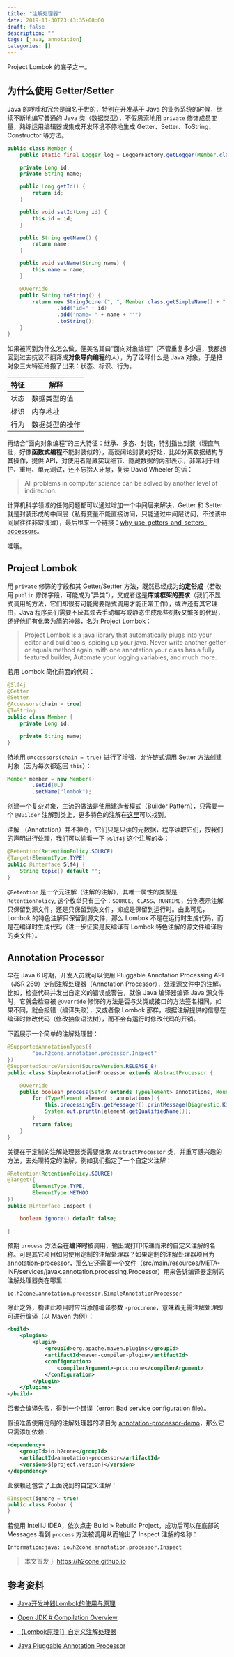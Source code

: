 ```yaml
---
title: "注解处理器"
date: 2019-11-30T23:43:35+08:00
draft: false
description: ""
tags: [java, annotation]
categories: []
---
```


Project Lombok 的底子之一。

<!--more-->

## 为什么使用 Getter/Setter

Java 的啰嗦和冗余是闻名于世的，特别在开发基于 Java 的业务系统的时候，继续不断地编写普通的 Java 类（数据类型），不假思索地用 `private` 修饰成员变量，熟练运用编辑器或集成开发环境不停地生成 Getter、Setter、ToString、Constructor 等方法。

```java
public class Member {
    public static final Logger log = LoggerFactory.getLogger(Member.class);

    private Long id;
    private String name;

    public Long getId() {
        return id;
    }

    public void setId(Long id) {
        this.id = id;
    }

    public String getName() {
        return name;
    }

    public void setName(String name) {
        this.name = name;
    }

    @Override
    public String toString() {
        return new StringJoiner(", ", Member.class.getSimpleName() + "[", "]")
                .add("id=" + id)
                .add("name='" + name + "'")
                .toString();
    }
}
```

如果被问到为什么怎么做，便美名其曰“面向对象编程”（不管重复多少遍，我都想回到过去抗议不翻译成**对象导向编程**的人），为了诠释什么是 Java 对象，于是把对象三大特征给搬了出来：状态、标识、行为。

特征 | 解释
--- | ---
状态 | 数据类型的值
标识 | 内存地址
行为 | 数据类型的操作

再结合“面向对象编程”的三大特征：继承、多态、封装，特别指出封装（理直气壮，好像**函数式编程**不能封装似的），高谈阔论封装的好处，比如分离数据结构与其操作，提供 API，对使用者隐藏实现细节、隐藏数据的内部表示，非常利于维护、重用、单元测试，还不忘拾人牙慧，复读 David Wheeler 的话：

> All problems in computer science can be solved by another level of indirection.

计算机科学领域的任何问题都可以通过增加一个中间层来解决，Getter 和 Setter 就是封装形成的中间层（私有变量不能直接访问，只能通过中间层访问，不过该中间层往往非常浅薄），最后甩来一个链接：[why-use-getters-and-setters-accessors](https://stackoverflow.com/questions/1568091/why-use-getters-and-setters-accessors)。

哇哦。

## Project Lombok

用 `private` 修饰的字段和其 Getter/Settter 方法，既然已经成为**约定俗成**（若改用 `public` 修饰字段，可能成为”异类“），又或者这是**库或框架的要求**（我们不显式调用的方法，它们却很有可能需要隐式调用才能正常工作），或许还有其它理由，Java 程序员们需要不厌其烦去手动编写或静态生成那些刻板又繁多的代码，还好他们有化繁为简的神器，名为 [Project Lombok](https://projectlombok.org/)：

> Project Lombok is a java library that automatically plugs into your editor and build tools, spicing up your java.
Never write another getter or equals method again, with one annotation your class has a fully featured builder, Automate your logging variables, and much more.

若用 Lombok 简化前面的代码：

```java
@Slf4j
@Getter
@Setter
@Accessors(chain = true)
@ToString
public class Member {
    private Long id;

    private String name;
}
```

特地用 `@Accessors(chain = true)` 进行了增强，允许链式调用 Setter 方法创建对象（因为每次都返回 `this`）：

```java
Member member = new Member()
        .setId(0L)
        .setName("lombok");
```

创建一个复杂对象，主流的做法是使用建造者模式（Builder Pattern），只需要一个 `@Builder` 注解到类上，更多特色的注解在[这里](https://projectlombok.org/features/all)可以找到。

注解 （Annotation）并不神奇，它们只是只读的元数据，程序读取它们，按我们的声明进行处理，我们可以偷看一下 `@Slf4j` 这个注解的类：

```java
@Retention(RetentionPolicy.SOURCE)
@Target(ElementType.TYPE)
public @interface Slf4j {
    String topic() default "";
}
```

`@Retention` 是一个元注解（注解的注解），其唯一属性的类型是 `RetentionPolicy`, 这个枚举只有三个：`SOURCE`、`CLASS`、`RUNTIME`，分别表示注解只保留到源文件，还是只保留到类文件，抑或是保留到运行时。由此可见，Lombok 的特色注解只保留到源文件，那么 Lombok 不是在运行时生成代码，而是在编译时生成代码（进一步证实是反编译有 Lombok 特色注解的源文件编译后的类文件）。

## Annotation Processor

早在 Java 6 时期，开发人员就可以使用 Pluggable Annotation Processing API（JSR 269）定制注解处理器（Annotation Processor），处理源文件中的注解。比如，检查代码并发出自定义的错误或警告，就像 Java 编译器编译 Java 源文件时，它就会检查被 `@Override` 修饰的方法是否与父类或接口的方法签名相同，如果不同，就会报错（编译失败），又或者像 Lombok 那样，根据注解提供的信息在编译时修改代码（修改抽象语法树），而不会有运行时修改代码的开销。

下面展示一个简单的注解处理器：

```java
@SupportedAnnotationTypes({
        "io.h2cone.annotation.processor.Inspect"
})
@SupportedSourceVersion(SourceVersion.RELEASE_8)
public class SimpleAnnotationProcessor extends AbstractProcessor {

    @Override
    public boolean process(Set<? extends TypeElement> annotations, RoundEnvironment roundEnv) {
        for (TypeElement element : annotations) {
            this.processingEnv.getMessager().printMessage(Diagnostic.Kind.NOTE, element.getQualifiedName());
            System.out.println(element.getQualifiedName());
        }
        return false;
    }
}
```

关键在于定制的注解处理器类需要继承 `AbstractProcessor` 类，并重写感兴趣的方法，去处理特定的注解，例如我们指定了一个自定义注解：

```java
@Retention(RetentionPolicy.SOURCE)
@Target({
        ElementType.TYPE,
        ElementType.METHOD
})
public @interface Inspect {

    boolean ignore() default false;

}
```

预期 `process` 方法会在**编译时**被调用，输出或打印传递而来的自定义注解的名称。可是其它项目如何使用定制的注解处理器？如果定制的注解处理器项目为 [annotation-processor](https://github.com/h2cone/java-examples/tree/master/annotation-processor)，那么它还需要一个文件（src/main/resources/META-INF/services/javax.annotation.processing.Processor）用来告诉编译器定制的注解处理器类在哪里：

```
io.h2cone.annotation.processor.SimpleAnnotationProcessor
```

除此之外，构建此项目时应当添加编译参数 `-proc:none`，意味着无需注解处理即可进行编译（以 Maven 为例）：

```xml
<build>
    <plugins>
        <plugin>
            <groupId>org.apache.maven.plugins</groupId>
            <artifactId>maven-compiler-plugin</artifactId>
            <configuration>
                <compilerArgument>-proc:none</compilerArgument>
            </configuration>
        </plugin>
    </plugins>
</build>
```

否者会编译失败，得到一个错误（error: Bad service configuration file）。

假设准备使用定制的注解处理器的项目为 [annotation-processor-demo](https://github.com/h2cone/java-examples/tree/master/annotation-processor-demo)，那么它只需添加依赖：

```xml
<dependency>
    <groupId>io.h2cone</groupId>
    <artifactId>annotation-processor</artifactId>
    <version>${project.version}</version>
</dependency>
```

此依赖还包含了上面说到的自定义注解：

```java
@Inspect(ignore = true)
public class Foobar {
}
```

若使用 IntelliJ IDEA，依次点击 Build > Rebuild Project，成功后可以在底部的 Messages 看到 `process` 方法被调用从而输出了 Inspect 注解的名称：

```
Information:java: io.h2cone.annotation.processor.Inspect
```

> 本文首发于 https://h2cone.github.io

## 参考资料

- [Java开发神器Lombok的使用与原理](http://blog.didispace.com/java-lombok-how-to-use/)

- [Open JDK # Compilation Overview](http://openjdk.java.net/groups/compiler/doc/compilation-overview/index.html)

- [【Lombok原理1】自定义注解处理器](http://patamon.me/icemimosa/Java/[Lombok%E5%8E%9F%E7%90%861]%E8%87%AA%E5%AE%9A%E4%B9%89%E6%B3%A8%E8%A7%A3%E5%A4%84%E7%90%86%E5%99%A8/)

- [Java Pluggable Annotation Processor](https://www.logicbig.com/tutorials/core-java-tutorial/java-se-annotation-processing-api/annotation-processing-concepts.html)
